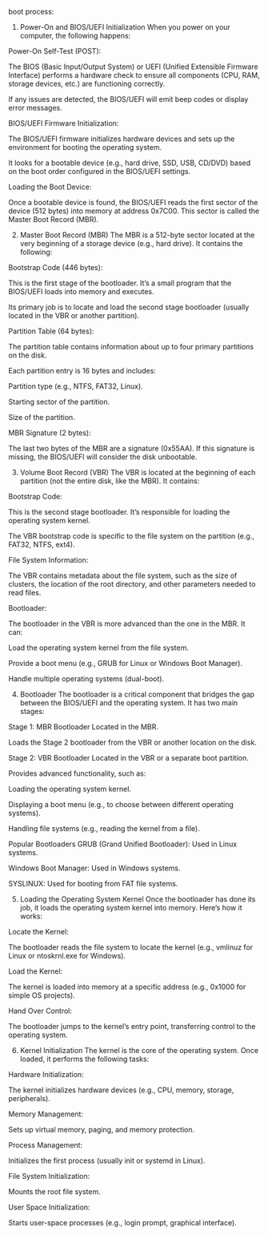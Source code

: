 boot process:
1. Power-On and BIOS/UEFI Initialization
When you power on your computer, the following happens:

Power-On Self-Test (POST):

The BIOS (Basic Input/Output System) or UEFI (Unified Extensible Firmware Interface) performs a hardware check to ensure all components (CPU, RAM, storage devices, etc.) are functioning correctly.

If any issues are detected, the BIOS/UEFI will emit beep codes or display error messages.

BIOS/UEFI Firmware Initialization:

The BIOS/UEFI firmware initializes hardware devices and sets up the environment for booting the operating system.

It looks for a bootable device (e.g., hard drive, SSD, USB, CD/DVD) based on the boot order configured in the BIOS/UEFI settings.

Loading the Boot Device:

Once a bootable device is found, the BIOS/UEFI reads the first sector of the device (512 bytes) into memory at address 0x7C00. This sector is called the Master Boot Record (MBR).

2. Master Boot Record (MBR)
The MBR is a 512-byte sector located at the very beginning of a storage device (e.g., hard drive). It contains the following:

Bootstrap Code (446 bytes):

This is the first stage of the bootloader. It’s a small program that the BIOS/UEFI loads into memory and executes.

Its primary job is to locate and load the second stage bootloader (usually located in the VBR or another partition).

Partition Table (64 bytes):

The partition table contains information about up to four primary partitions on the disk.

Each partition entry is 16 bytes and includes:

Partition type (e.g., NTFS, FAT32, Linux).

Starting sector of the partition.

Size of the partition.

MBR Signature (2 bytes):

The last two bytes of the MBR are a signature (0x55AA). If this signature is missing, the BIOS/UEFI will consider the disk unbootable.

3. Volume Boot Record (VBR)
The VBR is located at the beginning of each partition (not the entire disk, like the MBR). It contains:

Bootstrap Code:

This is the second stage bootloader. It’s responsible for loading the operating system kernel.

The VBR bootstrap code is specific to the file system on the partition (e.g., FAT32, NTFS, ext4).

File System Information:

The VBR contains metadata about the file system, such as the size of clusters, the location of the root directory, and other parameters needed to read files.

Bootloader:

The bootloader in the VBR is more advanced than the one in the MBR. It can:

Load the operating system kernel from the file system.

Provide a boot menu (e.g., GRUB for Linux or Windows Boot Manager).

Handle multiple operating systems (dual-boot).

4. Bootloader
The bootloader is a critical component that bridges the gap between the BIOS/UEFI and the operating system. It has two main stages:

Stage 1: MBR Bootloader
Located in the MBR.

Loads the Stage 2 bootloader from the VBR or another location on the disk.

Stage 2: VBR Bootloader
Located in the VBR or a separate boot partition.

Provides advanced functionality, such as:

Loading the operating system kernel.

Displaying a boot menu (e.g., to choose between different operating systems).

Handling file systems (e.g., reading the kernel from a file).

Popular Bootloaders
GRUB (Grand Unified Bootloader): Used in Linux systems.

Windows Boot Manager: Used in Windows systems.

SYSLINUX: Used for booting from FAT file systems.

5. Loading the Operating System Kernel
Once the bootloader has done its job, it loads the operating system kernel into memory. Here’s how it works:

Locate the Kernel:

The bootloader reads the file system to locate the kernel (e.g., vmlinuz for Linux or ntoskrnl.exe for Windows).

Load the Kernel:

The kernel is loaded into memory at a specific address (e.g., 0x1000 for simple OS projects).

Hand Over Control:

The bootloader jumps to the kernel’s entry point, transferring control to the operating system.

6. Kernel Initialization
The kernel is the core of the operating system. Once loaded, it performs the following tasks:

Hardware Initialization:

The kernel initializes hardware devices (e.g., CPU, memory, storage, peripherals).

Memory Management:

Sets up virtual memory, paging, and memory protection.

Process Management:

Initializes the first process (usually init or systemd in Linux).

File System Initialization:

Mounts the root file system.

User Space Initialization:

Starts user-space processes (e.g., login prompt, graphical interface).